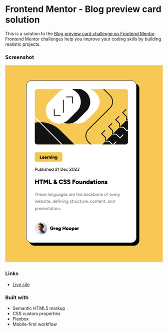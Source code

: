 # Frontend Mentor - Blog preview card solution

This is a solution to the [Blog preview card challenge on Frontend Mentor](https://www.frontendmentor.io/challenges/blog-preview-card-ckPaj01IcS). Frontend Mentor challenges help you improve your coding skills by building realistic projects. 


### Screenshot

![](./screenshot.png)

### Links

- [Live site](https://transcendent-valkyrie-8c175b.netlify.app/)

### Built with

- Semantic HTML5 markup
- CSS custom properties
- Flexbox
- Mobile-first workflow